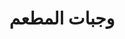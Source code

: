 ---
location: ""
title: "وجبات المطعم"
pricetag: 200
description: "دعم شباب الرباط من خلال إجراء ورش عمل تمكينية تركز على بناء المهارات وإرشاد الحياة المهنية والتنمية الشخصية. سيعمل المتطوعون مع المنظمات المحلية لتوجيه وتحفيز الشباب، مساعدين على تحقيق إمكانياتهم بالكامل والمساهمة بشكل إيجابي في مجتمعاتهم."
thumbnail : "https://images.unsplash.com/photo-1712982003967-45a06d8d735b?q=80&w=1470&auto=format&fit=crop&ixlib=rb-4.0.3&ixid=M3wxMjA3fDB8MHxwaG90by1wYWdlfHx8fGVufDB8fHx8fA%3D%3D"
type: basic
---
